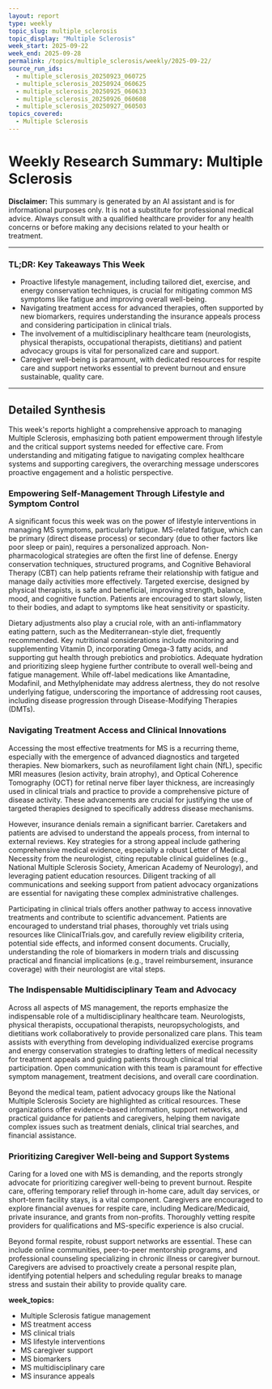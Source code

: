 ```yaml
---
layout: report
type: weekly
topic_slug: multiple_sclerosis
topic_display: "Multiple Sclerosis"
week_start: 2025-09-22
week_end: 2025-09-28
permalink: /topics/multiple_sclerosis/weekly/2025-09-22/
source_run_ids:
  - multiple_sclerosis_20250923_060725
  - multiple_sclerosis_20250924_060625
  - multiple_sclerosis_20250925_060633
  - multiple_sclerosis_20250926_060608
  - multiple_sclerosis_20250927_060503
topics_covered:
  - Multiple Sclerosis
---
```


# Weekly Research Summary: Multiple Sclerosis

**Disclaimer:** This summary is generated by an AI assistant and is for informational purposes only. It is not a substitute for professional medical advice. Always consult with a qualified healthcare provider for any health concerns or before making any decisions related to your health or treatment.

---

### **TL;DR: Key Takeaways This Week**
- Proactive lifestyle management, including tailored diet, exercise, and energy conservation techniques, is crucial for mitigating common MS symptoms like fatigue and improving overall well-being.
- Navigating treatment access for advanced therapies, often supported by new biomarkers, requires understanding the insurance appeals process and considering participation in clinical trials.
- The involvement of a multidisciplinary healthcare team (neurologists, physical therapists, occupational therapists, dietitians) and patient advocacy groups is vital for personalized care and support.
- Caregiver well-being is paramount, with dedicated resources for respite care and support networks essential to prevent burnout and ensure sustainable, quality care.

---

## Detailed Synthesis

This week's reports highlight a comprehensive approach to managing Multiple Sclerosis, emphasizing both patient empowerment through lifestyle and the critical support systems needed for effective care. From understanding and mitigating fatigue to navigating complex healthcare systems and supporting caregivers, the overarching message underscores proactive engagement and a holistic perspective.

### Empowering Self-Management Through Lifestyle and Symptom Control

A significant focus this week was on the power of lifestyle interventions in managing MS symptoms, particularly fatigue. MS-related fatigue, which can be primary (direct disease process) or secondary (due to other factors like poor sleep or pain), requires a personalized approach. Non-pharmacological strategies are often the first line of defense. Energy conservation techniques, structured programs, and Cognitive Behavioral Therapy (CBT) can help patients reframe their relationship with fatigue and manage daily activities more effectively. Targeted exercise, designed by physical therapists, is safe and beneficial, improving strength, balance, mood, and cognitive function. Patients are encouraged to start slowly, listen to their bodies, and adapt to symptoms like heat sensitivity or spasticity.

Dietary adjustments also play a crucial role, with an anti-inflammatory eating pattern, such as the Mediterranean-style diet, frequently recommended. Key nutritional considerations include monitoring and supplementing Vitamin D, incorporating Omega-3 fatty acids, and supporting gut health through prebiotics and probiotics. Adequate hydration and prioritizing sleep hygiene further contribute to overall well-being and fatigue management. While off-label medications like Amantadine, Modafinil, and Methylphenidate may address alertness, they do not resolve underlying fatigue, underscoring the importance of addressing root causes, including disease progression through Disease-Modifying Therapies (DMTs).

### Navigating Treatment Access and Clinical Innovations

Accessing the most effective treatments for MS is a recurring theme, especially with the emergence of advanced diagnostics and targeted therapies. New biomarkers, such as neurofilament light chain (NfL), specific MRI measures (lesion activity, brain atrophy), and Optical Coherence Tomography (OCT) for retinal nerve fiber layer thickness, are increasingly used in clinical trials and practice to provide a comprehensive picture of disease activity. These advancements are crucial for justifying the use of targeted therapies designed to specifically address disease mechanisms.

However, insurance denials remain a significant barrier. Caretakers and patients are advised to understand the appeals process, from internal to external reviews. Key strategies for a strong appeal include gathering comprehensive medical evidence, especially a robust Letter of Medical Necessity from the neurologist, citing reputable clinical guidelines (e.g., National Multiple Sclerosis Society, American Academy of Neurology), and leveraging patient education resources. Diligent tracking of all communications and seeking support from patient advocacy organizations are essential for navigating these complex administrative challenges.

Participating in clinical trials offers another pathway to access innovative treatments and contribute to scientific advancement. Patients are encouraged to understand trial phases, thoroughly vet trials using resources like ClinicalTrials.gov, and carefully review eligibility criteria, potential side effects, and informed consent documents. Crucially, understanding the role of biomarkers in modern trials and discussing practical and financial implications (e.g., travel reimbursement, insurance coverage) with their neurologist are vital steps.

### The Indispensable Multidisciplinary Team and Advocacy

Across all aspects of MS management, the reports emphasize the indispensable role of a multidisciplinary healthcare team. Neurologists, physical therapists, occupational therapists, neuropsychologists, and dietitians work collaboratively to provide personalized care plans. This team assists with everything from developing individualized exercise programs and energy conservation strategies to drafting letters of medical necessity for treatment appeals and guiding patients through clinical trial participation. Open communication with this team is paramount for effective symptom management, treatment decisions, and overall care coordination.

Beyond the medical team, patient advocacy groups like the National Multiple Sclerosis Society are highlighted as critical resources. These organizations offer evidence-based information, support networks, and practical guidance for patients and caregivers, helping them navigate complex issues such as treatment denials, clinical trial searches, and financial assistance.

### Prioritizing Caregiver Well-being and Support Systems

Caring for a loved one with MS is demanding, and the reports strongly advocate for prioritizing caregiver well-being to prevent burnout. Respite care, offering temporary relief through in-home care, adult day services, or short-term facility stays, is a vital component. Caregivers are encouraged to explore financial avenues for respite care, including Medicare/Medicaid, private insurance, and grants from non-profits. Thoroughly vetting respite providers for qualifications and MS-specific experience is also crucial.

Beyond formal respite, robust support networks are essential. These can include online communities, peer-to-peer mentorship programs, and professional counseling specializing in chronic illness or caregiver burnout. Caregivers are advised to proactively create a personal respite plan, identifying potential helpers and scheduling regular breaks to manage stress and sustain their ability to provide quality care.

**week_topics:**
- Multiple Sclerosis fatigue management
- MS treatment access
- MS clinical trials
- MS lifestyle interventions
- MS caregiver support
- MS biomarkers
- MS multidisciplinary care
- MS insurance appeals

